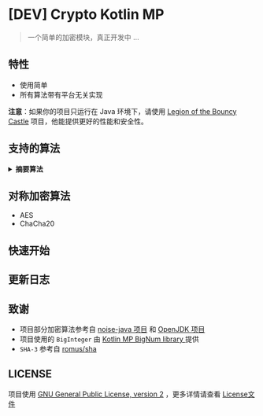 # [DEV] Crypto Kotlin MP

> 一个简单的加密模块，真正开发中 ...

## 特性

- 使用简单
- 所有算法带有平台无关实现

**注意**：如果你的项目只运行在 Java 环境下，请使用 [Legion of the Bouncy Castle](https://www.bouncycastle.org/) 项目，他能提供更好的性能和安全性。

## 支持的算法

<details>
  <summary><b>摘要算法</b></summary>

- MD5
- SHA-1
- SHA-2
  - SHA-224
  - SHA-256
  - SHA-384
  - SHA-512
  - SHA-512/224
  - SHA-512/256
- SHA-3
  - KECCAK-224
  - KECCAK-256
  - KECCAK-384
  - KECCAK-512
  - SHA3-224
  - SHA3-256
  - SHA3-384
  - SHA3-512
  - SHAKE-128
  - SHAKE-256
- Blake
- Blake2
- Blake3
- SM3
- CRC32

</details>

## 对称加密算法

- AES
- ChaCha20

## 快速开始

## 更新日志

## 致谢

- 项目部分加密算法参考自 [noise-java 项目](https://github.com/rweather/noise-java)
  和 [OpenJDK 项目](https://github.com/openjdk/jdk/tree/master/src/java.base/share/classes/sun/security)
- 项目使用的 `BigInteger` 由 [Kotlin MP BigNum library
  ](https://github.com/ionspin/kotlin-multiplatform-bignum) 提供
- `SHA-3` 参考自 [romus/sha](https://github.com/romus/sha)

## LICENSE

项目使用 [GNU General Public License, version 2](https://www.gnu.org/licenses/old-licenses/gpl-2.0.html)
，更多详情请查看 [License文件](./LICENSE)

